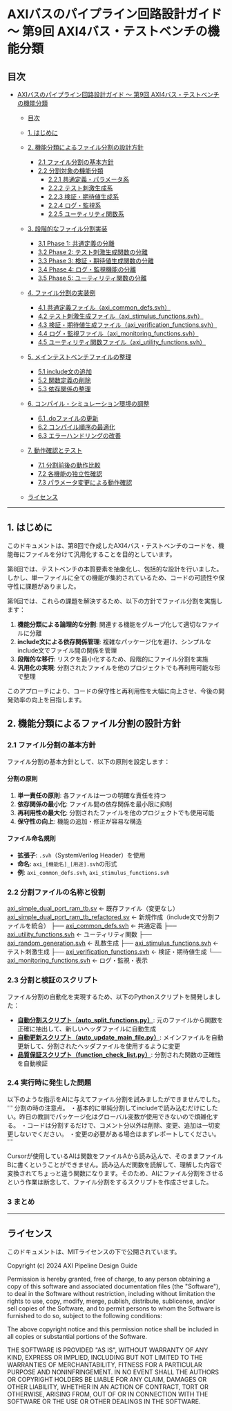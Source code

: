 # AXIバスのパイプライン回路設計ガイド ～ 第9回 AXI4バス・テストベンチの機能分類

## 目次

- [AXIバスのパイプライン回路設計ガイド ～ 第9回 AXI4バス・テストベンチの機能分類](#axiバスのパイプライン回路設計ガイド--第9回-axi4バス・テストベンチの機能分類)
  - [目次](#目次)
  - [1. はじめに](#1-はじめに)
  - [2. 機能分類によるファイル分割の設計方針](#2-機能分類によるファイル分割の設計方針)
    - [2.1 ファイル分割の基本方針](#21-ファイル分割の基本方針)
    - [2.2 分割対象の機能分類](#22-分割対象の機能分類)
      - [2.2.1 共通定義・パラメータ系](#221-共通定義・パラメータ系)
      - [2.2.2 テスト刺激生成系](#222-テスト刺激生成系)
      - [2.2.3 検証・期待値生成系](#223-検証・期待値生成系)
      - [2.2.4 ログ・監視系](#224-ログ・監視系)
      - [2.2.5 ユーティリティ関数系](#225-ユーティリティ関数系)
  - [3. 段階的なファイル分割実装](#3-段階的なファイル分割実装)
    - [3.1 Phase 1: 共通定義の分離](#31-phase-1-共通定義の分離)
    - [3.2 Phase 2: テスト刺激生成関数の分離](#32-phase-2-テスト刺激生成関数の分離)
    - [3.3 Phase 3: 検証・期待値生成関数の分離](#33-phase-3-検証・期待値生成関数の分離)
    - [3.4 Phase 4: ログ・監視機能の分離](#34-phase-4-ログ・監視機能の分離)
    - [3.5 Phase 5: ユーティリティ関数の分離](#35-phase-5-ユーティリティ関数の分離)
  - [4. ファイル分割の実装例](#4-ファイル分割の実装例)
    - [4.1 共通定義ファイル（axi_common_defs.svh）](#41-共通定義ファイルaxi_common_defssvh)
    - [4.2 テスト刺激生成ファイル（axi_stimulus_functions.svh）](#42-テスト刺激生成ファイルaxi_stimulus_functionssvh)
    - [4.3 検証・期待値生成ファイル（axi_verification_functions.svh）](#43-検証・期待値生成ファイルaxi_verification_functionssvh)
    - [4.4 ログ・監視ファイル（axi_monitoring_functions.svh）](#44-ログ・監視ファイルaxi_monitoring_functionssvh)
    - [4.5 ユーティリティ関数ファイル（axi_utility_functions.svh）](#45-ユーティリティ関数ファイルaxi_utility_functionssvh)
  - [5. メインテストベンチファイルの整理](#5-メインテストベンチファイルの整理)
    - [5.1 include文の追加](#51-include文の追加)
    - [5.2 関数定義の削除](#52-関数定義の削除)
    - [5.3 依存関係の整理](#53-依存関係の整理)
  - [6. コンパイル・シミュレーション環境の調整](#6-コンパイル・シミュレーション環境の調整)
    - [6.1 .doファイルの更新](#61-doファイルの更新)
    - [6.2 コンパイル順序の最適化](#62-コンパイル順序の最適化)
    - [6.3 エラーハンドリングの改善](#63-エラーハンドリングの改善)
  - [7. 動作確認とテスト](#7-動作確認とテスト)
    - [7.1 分割前後の動作比較](#71-分割前後の動作比較)
    - [7.2 各機能の独立性確認](#72-各機能の独立性確認)
    - [7.3 パラメータ変更による動作確認](#73-パラメータ変更による動作確認)

  - [ライセンス](#ライセンス)

---

## 1. はじめに

このドキュメントは、第8回で作成したAXI4バス・テストベンチのコードを、機能毎にファイルを分けて汎用化することを目的としています。

第8回では、テストベンチの本質要素を抽象化し、包括的な設計を行いました。しかし、単一ファイルに全ての機能が集約されているため、コードの可読性や保守性に課題がありました。

第9回では、これらの課題を解決するため、以下の方針でファイル分割を実施します：

1. **機能分類による論理的な分割**: 関連する機能をグループ化して適切なファイルに分離
2. **include文による依存関係管理**: 複雑なパッケージ化を避け、シンプルなinclude文でファイル間の関係を管理
3. **段階的な移行**: リスクを最小化するため、段階的にファイル分割を実施
4. **汎用化の実現**: 分割されたファイルを他のプロジェクトでも再利用可能な形で整理

このアプローチにより、コードの保守性と再利用性を大幅に向上させ、今後の開発効率の向上を目指します。

## 2. 機能分類によるファイル分割の設計方針

### 2.1 ファイル分割の基本方針

ファイル分割の基本方針として、以下の原則を設定します：

#### **分割の原則**
1. **単一責任の原則**: 各ファイルは一つの明確な責任を持つ
2. **依存関係の最小化**: ファイル間の依存関係を最小限に抑制
3. **再利用性の最大化**: 分割されたファイルを他のプロジェクトでも使用可能
4. **保守性の向上**: 機能の追加・修正が容易な構造

#### **ファイル命名規則**
- **拡張子**: `.svh`（SystemVerilog Header）を使用
- **命名**: `axi_[機能名]_[用途].svh`の形式
- **例**: `axi_common_defs.svh`, `axi_stimulus_functions.svh`

### 2.2 分割ファイルの名称と役割
[axi_simple_dual_port_ram_tb.sv](https://github.com/hwengjp/axi_pipeline_design_guide/blob/main/axi_simple_dual_port_ram_tb.sv)              ← 既存ファイル（変更なし）
[axi_simple_dual_port_ram_tb_refactored.sv](https://github.com/hwengjp/axi_pipeline_design_guide/blob/main/axi_simple_dual_port_ram_tb_refactored.sv)   ← 新規作成（include文で分割ファイルを統合）
├── [axi_common_defs.svh](https://github.com/hwengjp/axi_pipeline_design_guide/blob/main/axi_common_defs.svh)                     ← 共通定義
├── [axi_utility_functions.svh](https://github.com/hwengjp/axi_pipeline_design_guide/blob/main/axi_utility_functions.svh)               ← ユーティリティ関数
├── [axi_random_generation.svh](https://github.com/hwengjp/axi_pipeline_design_guide/blob/main/axi_random_generation.svh)               ← 乱数生成
├── [axi_stimulus_functions.svh](https://github.com/hwengjp/axi_pipeline_design_guide/blob/main/axi_stimulus_functions.svh)              ← テスト刺激生成
├── [axi_verification_functions.svh](https://github.com/hwengjp/axi_pipeline_design_guide/blob/main/axi_verification_functions.svh)          ← 検証・期待値生成
└── [axi_monitoring_functions.svh](https://github.com/hwengjp/axi_pipeline_design_guide/blob/main/axi_monitoring_functions.svh)            ← ログ・監視・表示

### 2.3 分割と検証のスクリプト

ファイル分割の自動化を実現するため、以下のPythonスクリプトを開発しました：

- **[自動分割スクリプト（auto_split_functions.py）](https://github.com/hwengjp/axi_pipeline_design_guide/blob/main/auto_split_functions.py)**: 元のファイルから関数を正確に抽出して、新しいヘッダファイルに自動生成
- **[自動更新スクリプト（auto_update_main_file.py）](https://github.com/hwengjp/axi_pipeline_design_guide/blob/main/auto_update_main_file.py)**: メインファイルを自動更新して、分割されたヘッダファイルを使用するように変更
- **[品質保証スクリプト（function_check_list.py）](https://github.com/hwengjp/axi_pipeline_design_guide/blob/main/function_check_list.py)**: 分割された関数の正確性を自動検証

### 2.4 実行時に発生した問題

以下のような指示をAIに与えてファイル分割を試みましたができませんでした。
'''
分割の時の注意点。
・基本的に単純分割してincludeで読み込むだけにしたい。昨日の教訓でパッケージ化はグローバル変数が使用できないので煩雑化する。
・コードは分割するだけで、コメント分以外は削除、変更、追加は一切変更しないでください。
・変更の必要がある場合はまずレポートしてください。
'''

Cursorが使用しているAIは関数をファイルAから読み込んで、そのままファイルBに書くということができません。読み込んだ関数を読解して、理解した内容で変換されてちょっと違う関数になります。そのため、AIにファイル分割をさせるという作業は断念して、ファイル分割をするスクリプトを作成させました。

### 3 まとめ







---

## ライセンス

このドキュメントは、MITライセンスの下で公開されています。

Copyright (c) 2024 AXI Pipeline Design Guide

Permission is hereby granted, free of charge, to any person obtaining a copy
of this software and associated documentation files (the "Software"), to deal
in the Software without restriction, including without limitation the rights
to use, copy, modify, merge, publish, distribute, sublicense, and/or sell
copies of the Software, and to permit persons to whom the Software is
furnished to do so, subject to the following conditions:

The above copyright notice and this permission notice shall be included in all
copies or substantial portions of the Software.

THE SOFTWARE IS PROVIDED "AS IS", WITHOUT WARRANTY OF ANY KIND, EXPRESS OR
IMPLIED, INCLUDING BUT NOT LIMITED TO THE WARRANTIES OF MERCHANTABILITY,
FITNESS FOR A PARTICULAR PURPOSE AND NONINFRINGEMENT. IN NO EVENT SHALL THE
AUTHORS OR COPYRIGHT HOLDERS BE LIABLE FOR ANY CLAIM, DAMAGES OR OTHER
LIABILITY, WHETHER IN AN ACTION OF CONTRACT, TORT OR OTHERWISE, ARISING FROM,
OUT OF OR IN CONNECTION WITH THE SOFTWARE OR THE USE OR OTHER DEALINGS IN THE
SOFTWARE.
